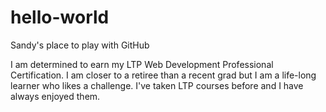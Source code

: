 # hello-world
Sandy's place to play with GitHub

I am determined to earn my LTP Web Development Professional Certification. I am closer to a retiree than a recent grad but I am a life-long learner who likes a challenge. I've taken LTP courses before and I have always enjoyed them. 
